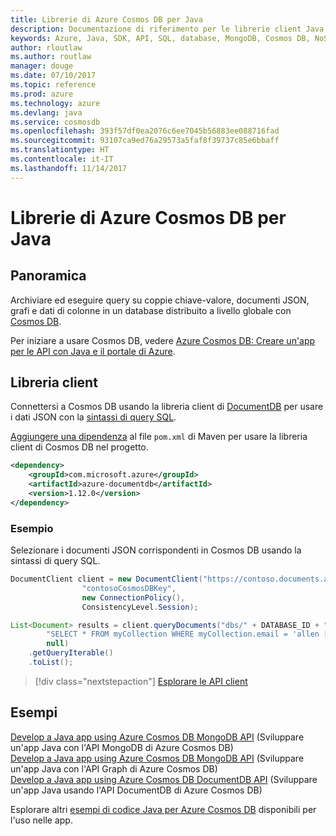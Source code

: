 ```yaml
---
title: Librerie di Azure Cosmos DB per Java
description: Documentazione di riferimento per le librerie client Java per Azure Cosmos DB
keywords: Azure, Java, SDK, API, SQL, database, MongoDB, Cosmos DB, NoSQL, DocumentDB
author: rloutlaw
ms.author: routlaw
manager: douge
ms.date: 07/10/2017
ms.topic: reference
ms.prod: azure
ms.technology: azure
ms.devlang: java
ms.service: cosmosdb
ms.openlocfilehash: 393f57df0ea2076c6ee7045b56883ee088716fad
ms.sourcegitcommit: 93107ca9ed76a29573a5faf8f39737c85e6bbaff
ms.translationtype: HT
ms.contentlocale: it-IT
ms.lasthandoff: 11/14/2017
---
```

# <a name="azure-cosmos-db-libraries-for-java"></a>Librerie di Azure Cosmos DB per Java

## <a name="overview"></a>Panoramica

Archiviare ed eseguire query su coppie chiave-valore, documenti JSON, grafi e dati di colonne in un database distribuito a livello globale con [Cosmos DB](/azure/cosmos-db/introduction).

Per iniziare a usare Cosmos DB, vedere [Azure Cosmos DB: Creare un'app per le API con Java e il portale di Azure](/azure/cosmos-db/create-documentdb-java).

## <a name="client-library"></a>Libreria client

Connettersi a Cosmos DB usando la libreria client di [DocumentDB](/azure/cosmos-db/documentdb-introduction) per usare i dati JSON con la [sintassi di query SQL](/azure/cosmos-db/documentdb-sql-query).

[Aggiungere una dipendenza](https://maven.apache.org/guides/getting-started/index.html#How_do_I_use_external_dependencies) al file `pom.xml` di Maven per usare la libreria client di Cosmos DB nel progetto.

```XML
<dependency>
    <groupId>com.microsoft.azure</groupId>
    <artifactId>azure-documentdb</artifactId>
    <version>1.12.0</version>
</dependency>
```

### <a name="example"></a>Esempio

Selezionare i documenti JSON corrispondenti in Cosmos DB usando la sintassi di query SQL.

```java
DocumentClient client = new DocumentClient("https://contoso.documents.azure.com:443",
                "contosoCosmosDBKey", 
                new ConnectionPolicy(),
                ConsistencyLevel.Session);

List<Document> results = client.queryDocuments("dbs/" + DATABASE_ID + "/colls/" + COLLECTION_ID,
        "SELECT * FROM myCollection WHERE myCollection.email = 'allen [at] contoso.com'",
        null)
    .getQueryIterable()
    .toList();

```

> [!div class="nextstepaction"]
> [Esplorare le API client](/java/api/overview/azure/cosmosdb/clientlibrary)


## <a name="samples"></a>Esempi

[Develop a Java app using Azure Cosmos DB MongoDB API][2]  (Sviluppare un'app Java con l'API MongoDB di Azure Cosmos DB)  
[Develop a Java app using Azure Cosmos DB MongoDB API][3]  (Sviluppare un'app Java con l'API Graph di Azure Cosmos DB)  
[Develop a Java app using Azure Cosmos DB DocumentDB API][4] (Sviluppare un'app Java usando l'API DocumentDB di Azure Cosmos DB)        

Esplorare altri [esempi di codice Java per Azure Cosmos DB](https://azure.microsoft.com/resources/samples/?platform=java&term=cosmos) disponibili per l'uso nelle app.

[2]: https://github.com/Azure-Samples/azure-cosmos-db-mongodb-java-getting-started
[3]: https://github.com/Azure-Samples/azure-cosmos-db-graph-java-getting-started
[4]: https://github.com/Azure-Samples/azure-cosmos-db-documentdb-java-getting-started